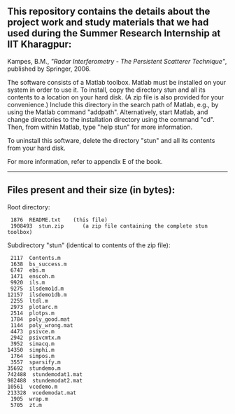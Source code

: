 ## This repository contains the details about the project work and study materials that we had used during the Summer Research Internship at IIT Kharagpur:

Kampes, B.M., _"Radar Interferometry - The Persistent Scatterer Technique"_, published by Springer, 2006.

The software consists of a Matlab toolbox.  Matlab must be installed on your system in order to use it.  To install, copy the directory stun and all its contents to a location on your hard disk.  (A zip file is also provided for your convenience.)  Include this directory in the search path of Matlab, e.g., by using the Matlab command "addpath".  Alternatively, start Matlab, and change directories to the installation directory using the command "cd".  Then, from within Matlab, type "help stun" for more information.

To uninstall this software, delete the directory "stun" and all its contents from your hard disk.

For more information, refer to appendix E of the book.



------------------------------------------
Files present and their size (in bytes):
------------------------------------------

Root directory:

     1876  README.txt    (this file)
     1908493  stun.zip      (a zip file containing the complete stun toolbox)


Subdirectory "stun" (identical to contents of the zip file):

     2117  Contents.m
     1638  bs_success.m
     6747  ebs.m
     1471  enscoh.m
     9920  ils.m
     9275  ilsdemo1d.m
    12157  ilsdemo1db.m
     2255  ltdl.m
     2973  plotarc.m
     2514  plotps.m
     1784  poly_good.mat
     1144  poly_wrong.mat
     4473  psivce.m
     2942  psivcmtx.m
     3952  simacq.m
    14350  simphi.m
     1764  simpos.m
     3557  sparsify.m
    35692  stundemo.m
    742488  stundemodat1.mat
    982488  stundemodat2.mat
    10561  vcedemo.m
    213328  vcedemodat.mat
     1905  wrap.m
     5705  zt.m
